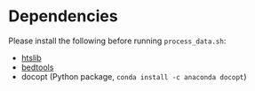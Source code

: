 # Dependencies
Please install the following before running `process_data.sh`:
- [htslib](https://www.htslib.org)
- [bedtools](https://bedtools.readthedocs.io/en/latest/content/installation.html)
- docopt (Python package, `conda install -c anaconda docopt`)
